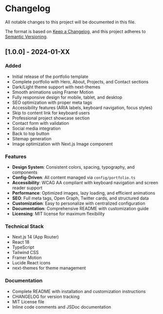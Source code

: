 # Changelog

All notable changes to this project will be documented in this file.

The format is based on [Keep a Changelog](https://keepachangelog.com/en/1.0.0/),
and this project adheres to [Semantic Versioning](https://semver.org/spec/v2.0.0.html).

## [1.0.0] - 2024-01-XX

### Added

- Initial release of the portfolio template
- Complete portfolio with Hero, About, Projects, and Contact sections
- Dark/Light theme support with next-themes
- Smooth animations using Framer Motion
- Fully responsive design for mobile, tablet, and desktop
- SEO optimization with proper meta tags
- Accessibility features (ARIA labels, keyboard navigation, focus styles)
- Skip to content link for keyboard users
- Professional project showcase section
- Contact form with validation
- Social media integration
- Back to top button
- Sitemap generation
- Image optimization with Next.js Image component

### Features

- **Design System**: Consistent colors, spacing, typography, and components
- **Config-Driven**: All content managed via `config/portfolio.ts`
- **Accessibility**: WCAG AA compliant with keyboard navigation and screen reader support
- **Performance**: Optimized images, lazy loading, and efficient animations
- **SEO**: Full meta tags, Open Graph, Twitter cards, and structured data
- **Customization**: Easy to personalize with centralized configuration
- **Documentation**: Comprehensive README with customization guide
- **Licensing**: MIT license for maximum flexibility

### Technical Stack

- Next.js 14 (App Router)
- React 18
- TypeScript
- Tailwind CSS
- Framer Motion
- Lucide React icons
- next-themes for theme management

### Documentation

- Complete README with installation and customization instructions
- CHANGELOG for version tracking
- MIT License file
- Inline code comments and JSDoc documentation
